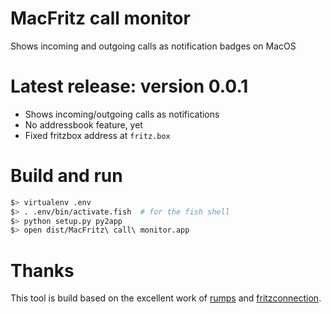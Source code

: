 # MacFritz call monitor
Shows incoming and outgoing calls as notification badges on MacOS

# Latest release: version 0.0.1

* Shows incoming/outgoing calls as notifications
* No addressbook feature, yet
* Fixed fritzbox address at `fritz.box`

# Build and run

```bash
$> virtualenv .env
$> . .env/bin/activate.fish  # for the fish shell
$> python setup.py py2app
$> open dist/MacFritz\ call\ monitor.app
```

# Thanks

This tool is build based on the excellent work of [rumps](https://github.com/jaredks/rumps) and [fritzconnection](https://github.com/kbr/fritzconnection).
